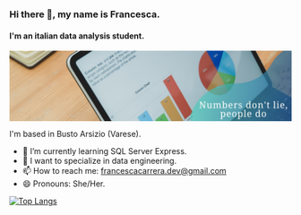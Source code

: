 ### Hi there 👋, my name is Francesca.
#### I'm an italian data analysis student.
<img align="center" src="https://github.com/Francesca-Carrera/Francesca-Carrera/blob/main/1669987738032.jpg" width=600px; />

I'm based in Busto Arsizio (Varese).
<br>

- 🌱 I’m currently learning SQL Server Express.
- 🔭 I want to specialize in data engineering.
- 📫 How to reach me: francescacarrera.dev@gmail.com 
- 😄 Pronouns: She/Her.

[![Top Langs](https://github-readme-stats.vercel.app/api/top-langs/?username=Francesca-Carrera&layout=compact)](https://github.com/Francesca-Carrera/github-readme-stats)

